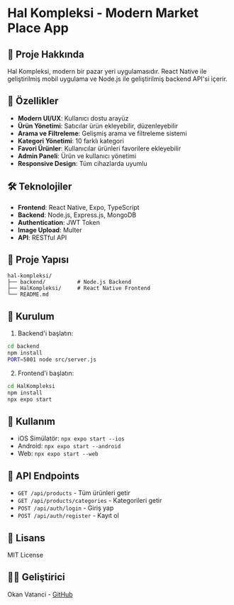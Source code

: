 # Hal Kompleksi - Modern Market Place App

## 📱 Proje Hakkında
Hal Kompleksi, modern bir pazar yeri uygulamasıdır. React Native ile geliştirilmiş mobil uygulama ve Node.js ile geliştirilmiş backend API'si içerir.

## 🚀 Özellikler
- **Modern UI/UX**: Kullanıcı dostu arayüz
- **Ürün Yönetimi**: Satıcılar ürün ekleyebilir, düzenleyebilir
- **Arama ve Filtreleme**: Gelişmiş arama ve filtreleme sistemi
- **Kategori Yönetimi**: 10 farklı kategori
- **Favori Ürünler**: Kullanıcılar ürünleri favorilere ekleyebilir
- **Admin Paneli**: Ürün ve kullanıcı yönetimi
- **Responsive Design**: Tüm cihazlarda uyumlu

## 🛠️ Teknolojiler
- **Frontend**: React Native, Expo, TypeScript
- **Backend**: Node.js, Express.js, MongoDB
- **Authentication**: JWT Token
- **Image Upload**: Multer
- **API**: RESTful API

## 📂 Proje Yapısı
```
hal-kompleksi/
├── backend/          # Node.js Backend
├── HalKompleksi/     # React Native Frontend
└── README.md
```

## 🚀 Kurulum
1. Backend'i başlatın:
```bash
cd backend
npm install
PORT=5001 node src/server.js
```

2. Frontend'i başlatın:
```bash
cd HalKompleksi
npm install
npx expo start
```

## 📱 Kullanım
- iOS Simülatör: `npx expo start --ios`
- Android: `npx expo start --android`
- Web: `npx expo start --web`

## 🔧 API Endpoints
- `GET /api/products` - Tüm ürünleri getir
- `GET /api/products/categories` - Kategorileri getir
- `POST /api/auth/login` - Giriş yap
- `POST /api/auth/register` - Kayıt ol

## 📄 Lisans
MIT License

## 👨‍💻 Geliştirici
Okan Vatanci - [GitHub](https://github.com/Ovtnc)
